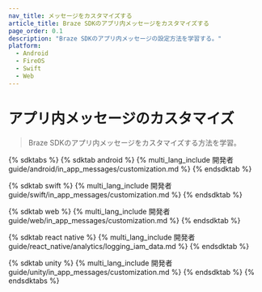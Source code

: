 ```yaml
---
nav_title: メッセージをカスタマイズする
article_title: Braze SDKのアプリ内メッセージをカスタマイズする
page_order: 0.1
description: "Braze SDKのアプリ内メッセージの設定方法を学習する。"
platform: 
  - Android
  - FireOS
  - Swift
  - Web
---
```


# アプリ内メッセージのカスタマイズ

> Braze SDKのアプリ内メッセージをカスタマイズする方法を学習。

{% sdktabs %}
{% sdktab android %}
{% multi_lang_include 開発者guide/android/in_app_messages/customization.md %}
{% endsdktab %}

{% sdktab swift %}
{% multi_lang_include 開発者guide/swift/in_app_messages/customization.md %}
{% endsdktab %}

{% sdktab web %}
{% multi_lang_include 開発者guide/web/in_app_messages/customization.md %}
{% endsdktab %}

{% sdktab react native %}
{% multi_lang_include 開発者guide/react_native/analytics/logging_iam_data.md %}
{% endsdktab %}

{% sdktab unity %}
{% multi_lang_include 開発者guide/unity/in_app_messages/customization.md %}
{% endsdktab %}
{% endsdktabs %}
